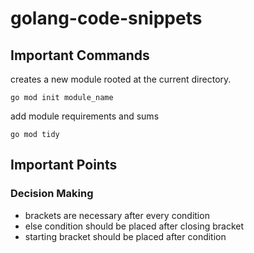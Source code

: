 # golang-code-snippets

## Important Commands
creates a new module rooted at the current directory.
~~~
go mod init module_name
~~~

add module requirements and sums
~~~
go mod tidy
~~~

## Important Points
### Decision Making
- brackets are necessary after every condition
- else condition should be placed after closing bracket
- starting bracket should be placed after condition